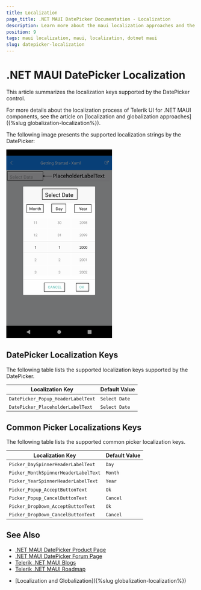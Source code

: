 ```yaml
---
title: Localization
page_title: .NET MAUI DatePicker Documentation - Localization
description: Learn more about the maui localization approaches and the common picker keys supported by the Telerik UI for .NET MAUI DatePicker component.
position: 9
tags: maui localization, maui, localization, dotnet maui
slug: datepicker-localization
---
```


# .NET MAUI DatePicker Localization

This article summarizes the localization keys supported by the DatePicker control.

For more details about the localization process of Telerik UI for .NET MAUI components, see the article on [localization and globalization approaches]({%slug globalization-localization%}).

The following image presents the supported localization strings by the DatePicker:

![MAUI localization for DatePicker](images/datepicker-common-localization.png)

## DatePicker Localization Keys

The following table lists the supported localization keys supported by the DatePicker.

| Localization Key | Default Value |
| -----------------| ------------- |
| `DatePicker_Popup_HeaderLabelText` | `Select Date` |
| `DatePicker_PlaceholderLabelText` | `Select Date` |

## Common Picker Localizations Keys

The following table lists the supported common picker localization keys.

| Localization Key | Default Value |
| -----------------| ------------- |
| `Picker_DaySpinnerHeaderLabelText`  | `Day` |
| `Picker_MonthSpinnerHeaderLabelText`  | `Month` |
| `Picker_YearSpinnerHeaderLabelText`  | `Year` |
| `Picker_Popup_AcceptButtonText`  | `Ok` |
| `Picker_Popup_CancelButtonText`  | `Cancel` |
| `Picker_DropDown_AcceptButtonText`  | `Ok` |
| `Picker_DropDown_CancelButtonText`  | `Cancel` |

## See Also

- [.NET MAUI DatePicker Product Page](https://www.telerik.com/maui-ui/datepicker)
- [.NET MAUI DatePicker Forum Page](https://www.telerik.com/forums/maui?tagId=1853)
- [Telerik .NET MAUI Blogs](https://www.telerik.com/blogs/mobile-net-maui)
- [Telerik .NET MAUI Roadmap](https://www.telerik.com/support/whats-new/maui-ui/roadmap)
* [Localization and Globalization]({%slug globalization-localization%})

